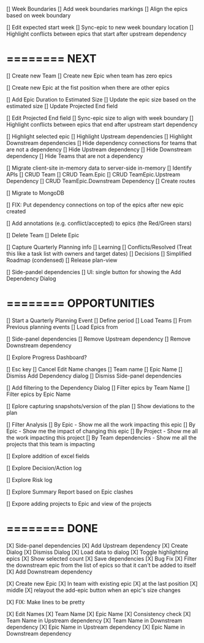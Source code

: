 [] Week Boundaries
    [] Add week boundaries markings
    [] Align the epics based on week boundary

[] Edit expected start week
        [] Sync-epic to new week boundary location
        [] Highlight conflicts between epics that start after upstream dependency

========
NEXT
========

[] Create new Team
    [] Create new Epic when team has zero epics

[] Create new Epic at the fist position when there are other epics

[] Add Epic Duration to Estimated Size
    [] Update the epic size based on the estimated size
    [] Update Projected End field

[] Edit Projected End field
    [] Sync-epic size to align with week boundary
    [] Highlight conflicts between epics that end after upstream start dependency

[] Highlight selected epic
    [] Highlight Upstream dependencies
    [] Highlight Downstream dependencies
    [] Hide dependency connections for teams that are not a dependency
        [] Hide Upstream dependency
        [] Hide Downstream dependency
    [] Hide Teams that are not a dependency

[] Migrate client-site in-memory data to server-side in-memory
    [] Identify APIs
        [] CRUD Team
        [] CRUD Team.Epic
        [] CRUD TeamEpic.Upstream Dependency
        [] CRUD TeamEpic.Downstream Dependency
    [] Create routes

[] Migrate to MongoDB

[] FIX: Put dependency connections on top of the epics after new epic created

[] Add annotations (e.g. conflict/accepted) to epics (the Red/Green stars)

[] Delete Team
[] Delete Epic

[] Capture Quarterly Planning info
    [] Learning
    [] Conflicts/Resolved (Treat this like a task list with owners and target dates)
    [] Decisions
    [] Simplified Roadmap (condensed)
    [] Release plan-view

[] Side-pandel dependencies
    [] UI: single button for showing the Add Dependency Dialog

========
 OPPORTUNITIES
========

[] Start a Quarterly Planning Event
    [] Define period
    [] Load Teams
        [] From Previous planning events
    [] Load Epics from

[] Side-panel dependencies
    [] Remove Upstream dependency
    [] Remove Downstream dependency

[] Explore Progress Dashboard?

[] Esc key
    [] Cancel Edit Name changes
        [] Team name
        [] Epic Name
    [] Dismiss Add Dependency dialog
    [] Dismiss Side-panel dependencies

[] Add filtering to the Dependency Dialog
    [] Filter epics by Team Name
    [] Filter epics by Epic Name

[] Eplore capturing snapshots/version of the plan
    [] Show deviations to the plan

[] Filter Analysis
    [] By Epic - Show me all the work impacting this epic
    [] By Epic - Show me the impact of changing this epic
    [] By Project - Show me all the work impacting this project
    [] By Team dependencies - Show me all the projects that this team is impacting

[] Explore addition of excel fields

[] Explore Decision/Action log

[] Explore Risk log

[] Explore Summary Report based on Epic clashes

[] Expore adding projects to Epic and view of the projects



========
 DONE
========

[X] Side-panel dependencies
    [X] Add Upstream dependency
        [X] Create Dialog
        [X] Dismiss Dialog
        [X] Load data to dialog
        [X] Toggle highlighting epics
        [X] Show selected count
        [X] Save dependencies
        [X] Bug Fix
            [X] Filter the downstream epic from the list of epics so that it can't be added to itself
    [X] Add Downstream dependency

[X] Create new Epic
    [X] In team with existing epic
        [X] at the last position
        [X] middle
    [X] relayout the add-epic button when an epic's size changes

[X] FIX: Make lines to be pretty

[X] Edit Names
    [X] Team Name
    [X] Epic Name
    [X] Consistency check
        [X] Team Name in Upstream dependency
        [X] Team Name in Downstream dependency
        [X] Epic Name in Upstream dependency
        [X] Epic Name in Downstream dependency


